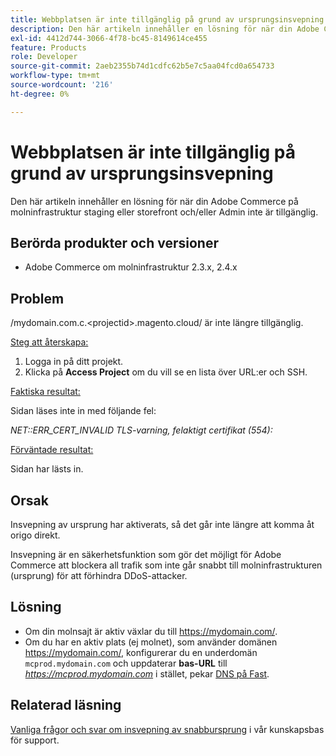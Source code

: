 ```yaml
---
title: Webbplatsen är inte tillgänglig på grund av ursprungsinsvepning
description: Den här artikeln innehåller en lösning för när din Adobe Commerce på molninfrastruktur staging eller storefront och/eller Admin inte är tillgänglig.
exl-id: 4412d744-3066-4f78-bc45-8149614ce455
feature: Products
role: Developer
source-git-commit: 2aeb2355b74d1cdfc62b5e7c5aa04fcd0a654733
workflow-type: tm+mt
source-wordcount: '216'
ht-degree: 0%

---
```


# Webbplatsen är inte tillgänglig på grund av ursprungsinsvepning

Den här artikeln innehåller en lösning för när din Adobe Commerce på molninfrastruktur staging eller storefront och/eller Admin inte är tillgänglig.

## Berörda produkter och versioner

* Adobe Commerce om molninfrastruktur 2.3.x, 2.4.x

## Problem

/mydomain.com.c.&lt;projectid>.magento.cloud/ är inte längre tillgänglig.

<u>Steg att återskapa:</u>

1. Logga in på ditt projekt.
1. Klicka på **Access Project** om du vill se en lista över URL:er och SSH.

<u>Faktiska resultat:</u>

Sidan läses inte in med följande fel:

*NET::ERR\_CERT\_INVALID* *TLS-varning, felaktigt certifikat (554):*

<u>Förväntade resultat:</u>

Sidan har lästs in.

## Orsak

Insvepning av ursprung har aktiverats, så det går inte längre att komma åt origo direkt.

Insvepning är en säkerhetsfunktion som gör det möjligt för Adobe Commerce att blockera all trafik som inte går snabbt till molninfrastrukturen (ursprung) för att förhindra DDoS-attacker.

## Lösning

* Om din molnsajt är aktiv växlar du till https://mydomain.com/.
* Om du har en aktiv plats (ej molnet), som använder domänen https://mydomain.com/, konfigurerar du en underdomän `mcprod.mydomain.com` och uppdaterar **bas-URL** till *https://mcprod.mydomain.com* i stället, pekar [DNS på Fast](https://experienceleague.adobe.com/en/docs/commerce-cloud-service/user-guide/cdn/setup-fastly/fastly-configuration#update-dns-configuration-with-development-settings).

## Relaterad läsning

[Vanliga frågor och svar om insvepning av snabbursprung](/help/faq/general/fastly-origin-cloaking-enablement-faq.md) i vår kunskapsbas för support.
